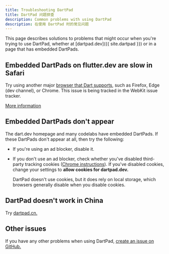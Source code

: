 ```yaml
---
title: Troubleshooting DartPad
title: DartPad 问题排查
description: Common problems with using DartPad
description: 在使用 DartPad 时的常见问题
---
```


This page describes solutions to problems that might occur when
you're trying to use DartPad, whether at [dartpad.dev]({{ site.dartpad }})
or in a page that has embedded DartPads.

## Embedded DartPads on flutter.dev are slow in Safari

Try using another major [browser that Dart supports][browser], such as Firefox,
Edge (dev channel), or Chrome. 
This issue is being tracked in the WebKit issue tracker.

[More information](https://github.com/dart-lang/dart-pad/issues/1108)

[browser]: /faq#q-what-browsers-do-you-support-as-javascript-compilation-targets


## Embedded DartPads don't appear

The dart.dev homepage and many codelabs have embedded DartPads.
If these DartPads don't appear at all,
then try the following:

* If you're using an ad blocker, disable it.

* If you don't use an ad blocker, check whether you've disabled third-party
  tracking cookies ([Chrome instructions][chrome-cookies]).
  If you've disabled cookies, change your settings to
  **allow cookies for dartpad.dev.**

  DartPad doesn't use cookies, but it does rely on local storage,
  which browsers generally disable when you disable cookies.


## DartPad doesn't work in China
  
Try [dartpad.cn.](https://dartpad.cn)

## Other issues

If you have any other problems when using DartPad,
[create an issue on GitHub.][new-issue]

[chrome-cookies]: https://support.google.com/chrome/answer/95647
[new-issue]: https://github.com/dart-lang/dart-pad/issues/new
